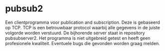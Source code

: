 # pubsub2
Een clientprogramma voor publication and subscription. Deze is gebaseerd op TCP. TCP is een betrouwbaar protocol waarbij alle gegevens in de juiste volgorde worden verstuurd.
De bijhorende server staat in repository pubsubserver2.
Het programma is niet uitgebreid getest en heeft geen profesionele kwaliteit. 
Eventuele bugs die gevonden worden graag melden. 
